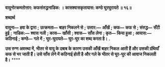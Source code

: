 **वायुनोत्क्रमतोत्तार: कफसंरुद्धनाडिक: ।** **कासश्वासकृतायास: कण्ठे घुरघुरायते ॥ १६॥** 

**शब्दार्थ** 

**वायुना—** **हवा के द्वारा** **; उत्क्रमता—** **बाहर निकलने से** **; उत्तार:—** **आँखें** **; कफ—** **कफ से** **; संरुद्ध—** **सँटी हुई** **;** **नाडिक:—** **श्वास नली** **; कास—** **खाँसी** **; श्वास—** **साँस लेना** **; कृत—** **किया हुआ** **; आयास:—** **कठिनाई** **; कण्ठे—** **गले में** **;** **घुर-घुरायते—** **घुर-घुर का शब्द करता है।** **.** 

**उस रुग्ण अवस्था में, भीतर से वायु के दबाब के कारण उसकी आँखें बाहर निकल** **आती हैं और उसकी ग्रंथियाँ कफ से भर जाती हैं। उसे साँस लेने में कठिनाई होती है** **और गले के भीतर से घुर-घुर की आवाज निकलती है।** **** 